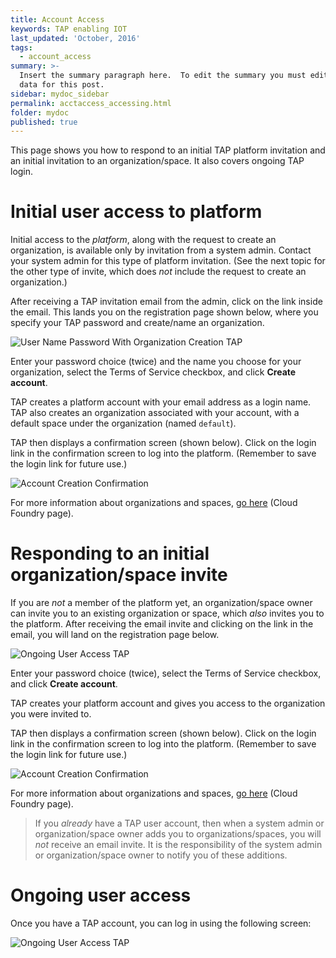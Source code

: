 ```yaml
---
title: Account Access
keywords: TAP enabling IOT
last_updated: 'October, 2016'
tags:
  - account_access
summary: >-
  Insert the summary paragraph here.  To edit the summary you must edit the meta
  data for this post.
sidebar: mydoc_sidebar
permalink: acctaccess_accessing.html
folder: mydoc
published: true
---
```


This page shows you how to respond to an initial TAP platform invitation and an initial invitation to an organization/space. It also covers ongoing TAP login.

# Initial user access to platform

Initial access to the *platform*, along with the request to create an organization, is available only by invitation from a system admin. Contact your system admin for this type of platform invitation. (See the next topic for the other type of invite, which does *not* include the request to create an organization.)

After receiving a TAP invitation email from the admin, click on the link inside the email. This lands you on the registration page shown below, where you specify your TAP password and create/name an organization.

![User Name Password With Organization Creation TAP](https://github.com/trustedanalytics/platform-wiki-0.8/blob/master/images/Onboard_Invite_Screen_v7_Crpd.jpg)

Enter your password choice (twice) and the name you choose for your organization, select the Terms of Service checkbox, and click **Create account**. 

TAP creates a platform  account with your email address as a login name. TAP also creates an organization associated with your account, with a default space under the organization (named `default`).

TAP then displays a confirmation screen (shown below). Click on the login link in the confirmation screen to log into the platform. (Remember to save the login link for future use.)

![Account Creation Confirmation](https://github.com/trustedanalytics/platform-wiki-0.8/blob/master/images/Onboard_Confirm_Screen_v7_Crpd.png)

For more information about organizations and spaces, [go here](https://docs.cloudfoundry.org/concepts/roles.html) (Cloud Foundry page).

# Responding to an initial organization/space invite

If you are *not* a member of the platform yet, an organization/space owner can invite you to an existing organization or space, which *also* invites you to the platform. After receiving the email invite and clicking on the link in the email, you will land on the registration page below.

![Ongoing User Access TAP](https://github.com/trustedanalytics/platform-wiki-0.8/blob/master/images/OrgSpace_Invite_Screen_v7_Crpd.jpg)

Enter your password choice (twice), select the Terms of Service checkbox, and click **Create account**.

TAP creates your platform account and gives you access to the organization you were invited to.

TAP then displays a confirmation screen (shown below). Click on the login link in the confirmation screen to log into the platform. (Remember to save the login link for future use.)

![Account Creation Confirmation](https://github.com/trustedanalytics/platform-wiki-0.8/blob/master/images/Onboard_Confirm_Screen_v7_Crpd.png)

For more information about organizations and spaces, [go here](https://docs.cloudfoundry.org/concepts/roles.html) (Cloud Foundry page).

>If you *already* have a TAP user account, then when a system admin or organization/space owner adds you to organizations/spaces, you will *not* receive an email invite. It is the responsibility of the system admin or organization/space owner to notify you of these additions.

# Ongoing user access

Once you have a TAP account, you can log in using the following screen:

![Ongoing User Access TAP](https://github.com/trustedanalytics/platform-wiki-0.8/blob/master/images/Signon_Screen_v7_Crpd.jpg)
